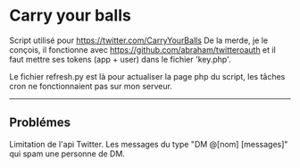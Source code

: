 # Carry your balls

Script utilisé pour https://twitter.com/CarryYourBalls
De la merde, je le conçois, il fonctionne avec https://github.com/abraham/twitteroauth et il faut mettre ses tokens (app + user) dans le fichier 'key.php'.

Le fichier refresh.py est là pour actualiser la page php du script, les tâches cron ne fonctionnaient pas sur mon serveur.
- - -
## Problémes
Limitation de l'api Twitter. Les messages du type "DM @[nom] [messages]" qui spam une personne de DM.